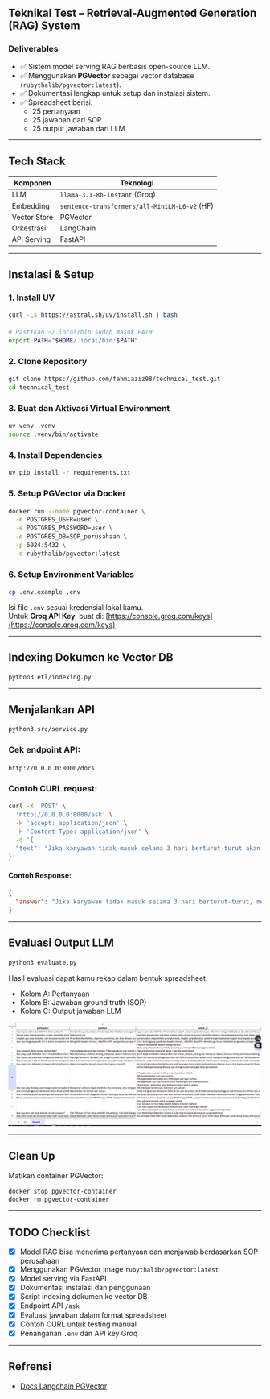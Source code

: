 

## Teknikal Test – Retrieval-Augmented Generation (RAG) System



### Deliverables
- ✅ Sistem model serving RAG berbasis open-source LLM.
- ✅ Menggunakan **PGVector** sebagai vector database (`rubythalib/pgvector:latest`).
- ✅ Dokumentasi lengkap untuk setup dan instalasi sistem.
- ✅ Spreadsheet berisi:
  - 25 pertanyaan
  - 25 jawaban dari SOP
  - 25 output jawaban dari LLM

---

## Tech Stack

| Komponen       | Teknologi                                          |
|----------------|----------------------------------------------------|
| LLM            | `llama-3.1-8b-instant` (Groq)                      |
| Embedding      | `sentence-transformers/all-MiniLM-L6-v2` (HF)      |
| Vector Store   | PGVector                                           |
| Orkestrasi     | LangChain                                          |
| API Serving    | FastAPI                                            |

---

## Instalasi & Setup
### 1. Install UV
```bash
curl -Ls https://astral.sh/uv/install.sh | bash

# Pastikan ~/.local/bin sudah masuk PATH
export PATH="$HOME/.local/bin:$PATH"
```

### 2. Clone Repository
```bash
git clone https://github.com/fahmiaziz98/technical_test.git
cd technical_test
```

### 3. Buat dan Aktivasi Virtual Environment
```bash
uv venv .venv
source .venv/bin/activate
```

### 4. Install Dependencies
```bash
uv pip install -r requirements.txt
```

### 5. Setup PGVector via Docker
```bash
docker run --name pgvector-container \
  -e POSTGRES_USER=user \
  -e POSTGRES_PASSWORD=user \
  -e POSTGRES_DB=SOP_perusahaan \
  -p 6024:5432 \
  -d rubythalib/pgvector:latest
```

### 6. Setup Environment Variables
```bash
cp .env.example .env
```
Isi file `.env` sesuai kredensial lokal kamu.  
Untuk **Groq API Key**, buat di: [https://console.groq.com/keys](https://console.groq.com/keys)

---

## Indexing Dokumen ke Vector DB

```bash
python3 etl/indexing.py
```

---

## Menjalankan API

```bash
python3 src/service.py
```

### Cek endpoint API:
`http://0.0.0.0:8000/docs`

### Contoh CURL request:

```bash
curl -X 'POST' \
  'http://0.0.0.0:8000/ask' \
  -H 'accept: application/json' \
  -H 'Content-Type: application/json' \
  -d '{
  "text": "Jika karyawan tidak masuk selama 3 hari berturut-turut akan kena denda apa?"
}'
```

#### Contoh Response:
```json
{
  "answer": "Jika karyawan tidak masuk selama 3 hari berturut-turut, mereka dapat dikenakan sanksi berat hingga pemutusan hubungan kerja (PHK). Sanksi ini berdasarkan Pasal 5 Peraturan Kerja Karyawan Perusahaan."
}
```

---

## Evaluasi Output LLM

```bash
python3 evaluate.py
```

Hasil evaluasi dapat kamu rekap dalam bentuk spreadsheet:
- Kolom A: Pertanyaan
- Kolom B: Jawaban ground truth (SOP)
- Kolom C: Output jawaban LLM


<!-- <img scr="assets/eval_llm.png"> -->
![Evaluasi LLM](assets/eval_llm.png)

---

## Clean Up

Matikan container PGVector:
```bash
docker stop pgvector-container
docker rm pgvector-container
```

---

## TODO Checklist

- [x] Model RAG bisa menerima pertanyaan dan menjawab berdasarkan SOP perusahaan
- [x] Menggunakan PGVector image `rubythalib/pgvector:latest`
- [x] Model serving via FastAPI
- [x] Dokumentasi instalasi dan penggunaan
- [x] Script indexing dokumen ke vector DB
- [x] Endpoint API `/ask`
- [x] Evaluasi jawaban dalam format spreadsheet
- [x] Contoh CURL untuk testing manual
- [x] Penanganan `.env` dan API key Groq

---

## Refrensi
- [Docs Langchain PGVector](https://python.langchain.com/docs/integrations/vectorstores/pgvector/)
